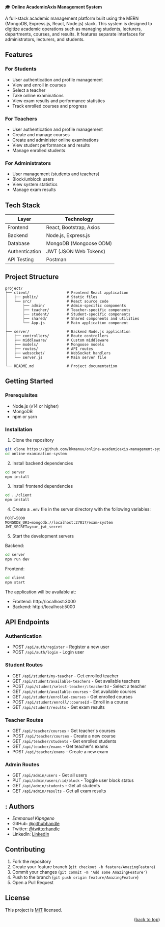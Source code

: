 🎓 **Online AcademicAxis Management System**


A full-stack academic management platform built using the MERN (MongoDB, Express.js, React, Node.js) stack. This system is designed to digitize academic operations such as managing students, lecturers, departments, courses, and results. It features separate interfaces for administrators, lecturers, and students.

## Features

### For Students
- User authentication and profile management
- View and enroll in courses
- Select a teacher
- Take online examinations
- View exam results and performance statistics
- Track enrolled courses and progress

### For Teachers
- User authentication and profile management
- Create and manage courses
- Create and administer online examinations
- View student performance and results
- Manage enrolled students

### For Administrators
- User management (students and teachers)
- Block/unblock users
- View system statistics
- Manage exam results

## Tech Stack

| Layer          | Technology              |
| -------------- | ----------------------- |
| Frontend       | React, Bootstrap, Axios |
| Backend        | Node.js, Express.js     |
| Database       | MongoDB (Mongoose ODM)  |
| Authentication | JWT (JSON Web Tokens)   |
| API Testing    | Postman                 |


## Project Structure

```
project/
├── client/                 # Frontend React application
│   ├── public/             # Static files
│   └── src/                # React source code
│       ├── admin/          # Admin-specific components
│       ├── teacher/        # Teacher-specific components
│       ├── student/        # Student-specific components
│       ├── shared/         # Shared components and utilities
│       └── App.js          # Main application component
│
├── server/                 # Backend Node.js application
│   ├── controllers/        # Route controllers
│   ├── middleware/         # Custom middleware
│   ├── models/             # Mongoose models
│   ├── routes/             # API routes
│   ├── websocket/          # WebSocket handlers
│   └── server.js           # Main server file
│
└── README.md               # Project documentation
```

## Getting Started

### Prerequisites
- Node.js (v14 or higher)
- MongoDB
- npm or yarn

### Installation

1. Clone the repository
```bash
git clone https://github.com/kkmanuu/online-academicaxis-management-system
cd online-examination-system
```

2. Install backend dependencies
```bash
cd server
npm install
```

3. Install frontend dependencies
```bash
cd ../client
npm install
```

4. Create a `.env` file in the server directory with the following variables:
```
PORT=5000
MONGODB_URI=mongodb://localhost:27017/exam-system
JWT_SECRET=your_jwt_secret
```

5. Start the development servers

Backend:
```bash
cd server
npm run dev
```

Frontend:
```bash
cd client
npm start
```

The application will be available at:
- Frontend: http://localhost:3000
- Backend: http://localhost:5000

## API Endpoints

### Authentication
- POST `/api/auth/register` - Register a new user
- POST `/api/auth/login` - Login user

### Student Routes
- GET `/api/student/my-teacher` - Get enrolled teacher
- GET `/api/student/available-teachers` - Get available teachers
- POST `/api/student/select-teacher/:teacherId` - Select a teacher
- GET `/api/student/available-courses` - Get available courses
- GET `/api/student/enrolled-courses` - Get enrolled courses
- POST `/api/student/enroll/:courseId` - Enroll in a course
- GET `/api/student/results` - Get exam results

### Teacher Routes
- GET `/api/teacher/courses` - Get teacher's courses
- POST `/api/teacher/courses` - Create a new course
- GET `/api/teacher/students` - Get enrolled students
- GET `/api/teacher/exams` - Get teacher's exams
- POST `/api/teacher/exams` - Create a new exam

### Admin Routes
- GET `/api/admin/users` - Get all users
- PUT `/api/admin/users/:id/block` - Toggle user block status
- GET `/api/admin/students` - Get all students
- GET `/api/admin/results` - Get all exam results 


## : Authors <a name="authors"></a>
- *Emmanuel Kipngeno*
- GitHub: [@githubhandle](https://github.com/kkmanuu)
- Twitter: [@twitterhandle](https://twitter.com/kkmanuu)
- LinkedIn: [LinkedIn](https://www.linkedin.com/in/emmanuel-kipngeno/)
## Contributing

1. Fork the repository
2. Create your feature branch (`git checkout -b feature/AmazingFeature`)
3. Commit your changes (`git commit -m 'Add some AmazingFeature'`)
4. Push to the branch (`git push origin feature/AmazingFeature`)
5. Open a Pull Request

## License

This project is [MIT](./LICENSE.md) licensed.
<p align="right">(<a href="#readme-top">back to top</a>)</p>
